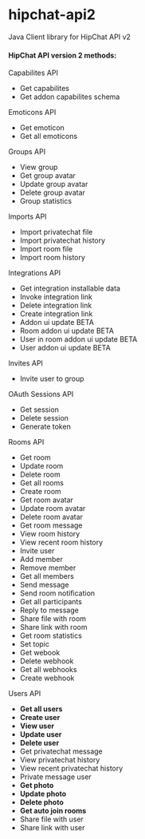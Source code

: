 # hipchat-api2  

Java Client library for HipChat API v2  



#### HipChat API version 2 methods: 

Capabilites API  
- Get capabilites  
- Get addon capabilites schema  


Emoticons API  
- Get emoticon  
- Get all emoticons  


Groups API  
- View group  
- Get group avatar  
- Update group avatar  
- Delete group avatar  
- Group statistics  


Imports API  
- Import privatechat file  
- Import privatechat history  
- Import room file  
- Import room history  


Integrations API  
- Get integration installable data  
- Invoke integration link  
- Delete integration link  
- Create integration link 
- Addon ui update BETA  
- Room addon ui update BETA  
- User in room addon ui update BETA  
- User addon ui update BETA  


Invites API  
- Invite user to group  


OAuth Sessions API  
- Get session  
- Delete session  
- Generate token  


Rooms API  
- Get room  
- Update room  
- Delete room  
- Get all rooms  
- Create room  
- Get room avatar   
- Update room avatar  
- Delete room avatar  
- Get room message  
- View room history  
- View recent room history   
- Invite user  
- Add member  
- Remove member  
- Get all members  
- Send message  
- Send room notification  
- Get all participants  
- Reply to message  
- Share file with room  
- Share link with room  
- Get room statistics  
- Set topic  
- Get webook  
- Delete webhook   
- Get all webhooks  
- Create webhook  


Users API  
- **Get all users**  
- **Create user**  
- **View user**  
- **Update user**  
- **Delete user**  
- Get privatechat message   
- View privatechat history  
- View recent privatechat history  
- Private message user  
- **Get photo**  
- **Update photo**  
- **Delete photo**  
- **Get auto join rooms**  
- Share file with user  
- Share link with user  